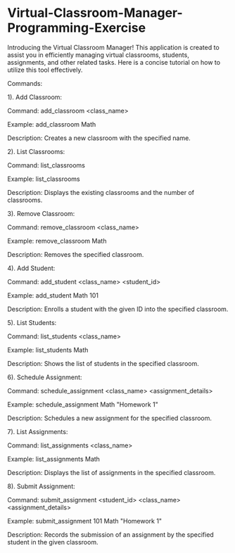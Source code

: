 # Virtual-Classroom-Manager-Programming-Exercise

Introducing the Virtual Classroom Manager! This application is created to assist you in efficiently managing virtual classrooms, students, assignments, and other related tasks. Here is a concise tutorial on how to utilize this tool effectively.

Commands:

1). Add Classroom:

Command: add_classroom <class_name>

Example: add_classroom Math

Description: Creates a new classroom with the specified name.

2). List Classrooms:

Command: list_classrooms

Example: list_classrooms

Description: Displays the existing classrooms and the number of classrooms.

3). Remove Classroom:

Command: remove_classroom <class_name>

Example: remove_classroom Math

Description: Removes the specified classroom.

4). Add Student:

Command: add_student <class_name> <student_id>

Example: add_student Math 101

Description: Enrolls a student with the given ID into the specified classroom.

5). List Students:

Command: list_students <class_name>

Example: list_students Math

Description: Shows the list of students in the specified classroom.

6). Schedule Assignment:

Command: schedule_assignment <class_name> <assignment_details>

Example: schedule_assignment Math "Homework 1"

Description: Schedules a new assignment for the specified classroom.

7). List Assignments:

Command: list_assignments <class_name>

Example: list_assignments Math

Description: Displays the list of assignments in the specified classroom.

8). Submit Assignment:

Command: submit_assignment <student_id> <class_name> <assignment_details>

Example: submit_assignment 101 Math "Homework 1"

Description: Records the submission of an assignment by the specified student in the given classroom.

